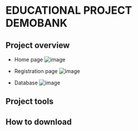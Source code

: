 # EDUCATIONAL PROJECT DEMOBANK

## Project overview

+ Home page
![image](https://user-images.githubusercontent.com/91944488/205457607-b15ebdda-bce5-4413-a44f-078aa9859c01.png)

+ Registration page
![image](https://user-images.githubusercontent.com/91944488/205457941-2b0224b8-7320-44e0-a8b8-6d9b346b6c5c.png)


+ Database
![image](https://user-images.githubusercontent.com/91944488/205458115-edd0983d-9c86-46ec-bbbb-5e0e2b15db2f.png)


## Project tools


## How to download
